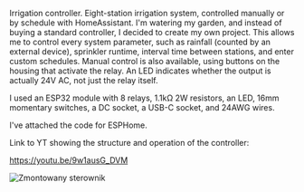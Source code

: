 Irrigation controller. Eight-station irrigation system, controlled manually or by schedule with HomeAssistant.
I'm watering my garden, and instead of buying a standard controller, I decided to create my own project. This allows me to control every system parameter, such as rainfall (counted by an external device), sprinkler runtime, interval time between stations, and enter custom schedules. Manual control is also available, using buttons on the housing that activate the relay. An LED indicates whether the output is actually 24V AC, not just the relay itself.

I used an ESP32 module with 8 relays, 1.1kΩ 2W resistors, an LED, 16mm momentary switches, a DC socket, a USB-C socket, and 24AWG wires.

I've attached the code for ESPHome.



Link to YT showing the structure and operation of the controller: 

https://youtu.be/9w1ausG_DVM

![Zmontowany sterownik](images/cover.jpg)